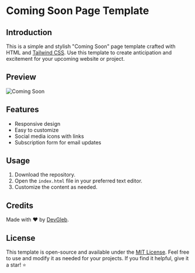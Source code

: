 # Coming Soon Page Template

## Introduction

This is a simple and stylish "Coming Soon" page template crafted with HTML and [Tailwind CSS](https://tailwindcss.com/). Use this template to create anticipation and excitement for your upcoming website or project.

## Preview

![Coming Soon](screen.png)

## Features

- Responsive design
- Easy to customize
- Social media icons with links
- Subscription form for email updates

## Usage

1. Download the repository.
2. Open the `index.html` file in your preferred text editor.
3. Customize the content as needed.


## Credits

Made with &hearts; by [DevGleb](https://twitter.com/devgleb).

## License

This template is open-source and available under the [MIT License](LICENSE). Feel free to use and modify it as needed for your projects. If you find it helpful, give it a star! ⭐️
